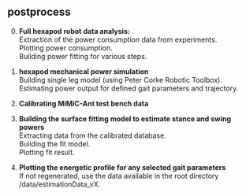 ## postprocess

0. **Full hexapod robot data analysis:**  
Extraction of the power consumption data from experiments.  
Plotting power consumption.  
Building power fitting for various steps.  


1. **hexapod mechanical power simulation**  
Building single leg model (using Peter Corke Robotic Toolbox).
Estimating power output for defined gait parameters and trajectory.  

2. **Calibrating MiMiC-Ant test bench data**

3. **Building the surface fitting model to estimate stance and swing powers**  
Extracting data from the calibrated database.  
Building the fit model.  
Plotting fit result.  

4. **Plotting the energetic profile for any selected gait parameters**  
If not regenerated, use the data available in the root directory /data/estimationData_vX.  





